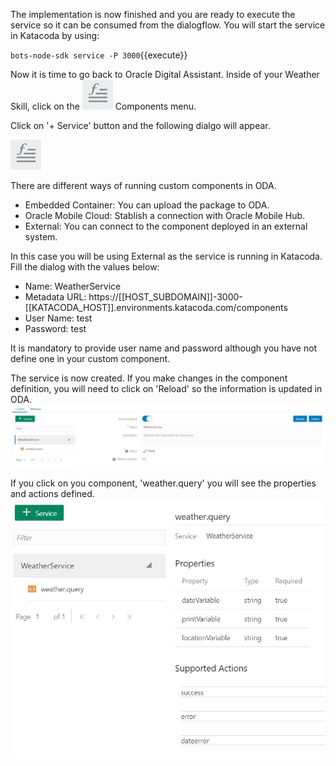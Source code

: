 The implementation is now finished and you are ready to execute the service so it can be consumed from the dialogflow.
You will start the service in Katacoda by using:

`bots-node-sdk service -P 3000`{{execute}}

Now it is time to go back to Oracle Digital Assistant.
Inside of your Weather Skill, click on the ![Oracle Digital Assistant Components](assets/menu-custcomponents.jpg) Components menu.

Click on '+ Service' button and the following dialgo will appear.

![Oracle Digital Assistant Components](assets/menu-custcomponents.jpg)

There are different ways of running custom components in ODA.
  * Embedded Container: You can upload the package to ODA.
  * Oracle Mobile Cloud: Stablish a connection with Oracle Mobile Hub.
  * External: You can connect to the component deployed in an external system. 

In this case you will be using External as the service is running in Katacoda.
Fill the dialog with the values below:
  * Name: WeatherService
  * Metadata URL: https://[[HOST_SUBDOMAIN]]-3000-[[KATACODA_HOST]].environments.katacoda.com/components
  * User Name: test
  * Password: test

It is mandatory to provide user name and password although you have not define one in your custom component.

The service is now created. If you make changes in the component definition, you will need to click on 'Reload' so the information is updated in ODA.
![Oracle Digital Assistant Service detail](assets/service-details.jpg)

If you click on you component, 'weather.query' you will see the properties and actions defined.
![Oracle Digital Assistant Component detail](assets/component-details.jpg)